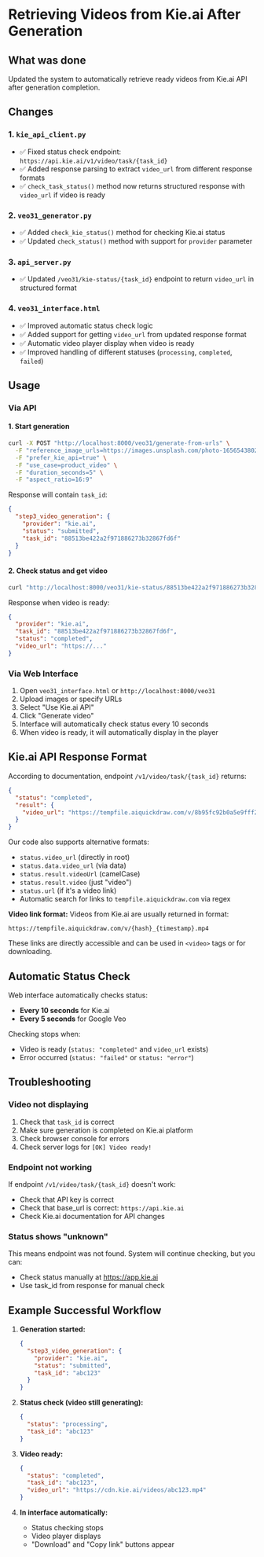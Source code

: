 # Retrieving Videos from Kie.ai After Generation

## What was done

Updated the system to automatically retrieve ready videos from Kie.ai API after generation completion.

## Changes

### 1. `kie_api_client.py`
- ✅ Fixed status check endpoint: `https://api.kie.ai/v1/video/task/{task_id}`
- ✅ Added response parsing to extract `video_url` from different response formats
- ✅ `check_task_status()` method now returns structured response with `video_url` if video is ready

### 2. `veo31_generator.py`
- ✅ Added `check_kie_status()` method for checking Kie.ai status
- ✅ Updated `check_status()` method with support for `provider` parameter

### 3. `api_server.py`
- ✅ Updated `/veo31/kie-status/{task_id}` endpoint to return `video_url` in structured format

### 4. `veo31_interface.html`
- ✅ Improved automatic status check logic
- ✅ Added support for getting `video_url` from updated response format
- ✅ Automatic video player display when video is ready
- ✅ Improved handling of different statuses (`processing`, `completed`, `failed`)

## Usage

### Via API

#### 1. Start generation
```bash
curl -X POST "http://localhost:8000/veo31/generate-from-urls" \
  -F "reference_image_urls=https://images.unsplash.com/photo-1656543802898-41c8c46683a7" \
  -F "prefer_kie_api=true" \
  -F "use_case=product_video" \
  -F "duration_seconds=5" \
  -F "aspect_ratio=16:9"
```

Response will contain `task_id`:
```json
{
  "step3_video_generation": {
    "provider": "kie.ai",
    "status": "submitted",
    "task_id": "88513be422a2f971886273b32867fd6f"
  }
}
```

#### 2. Check status and get video
```bash
curl "http://localhost:8000/veo31/kie-status/88513be422a2f971886273b32867fd6f"
```

Response when video is ready:
```json
{
  "provider": "kie.ai",
  "task_id": "88513be422a2f971886273b32867fd6f",
  "status": "completed",
  "video_url": "https://..."
}
```

### Via Web Interface

1. Open `veo31_interface.html` or `http://localhost:8000/veo31`
2. Upload images or specify URLs
3. Select "Use Kie.ai API"
4. Click "Generate video"
5. Interface will automatically check status every 10 seconds
6. When video is ready, it will automatically display in the player

## Kie.ai API Response Format

According to documentation, endpoint `/v1/video/task/{task_id}` returns:

```json
{
  "status": "completed",
  "result": {
    "video_url": "https://tempfile.aiquickdraw.com/v/8b95fc92b0a5e9fff2b13256dad8b135_1761820876.mp4"
  }
}
```

Our code also supports alternative formats:
- `status.video_url` (directly in root)
- `status.data.video_url` (via data)
- `status.result.videoUrl` (camelCase)
- `status.result.video` (just "video")
- `status.url` (if it's a video link)
- Automatic search for links to `tempfile.aiquickdraw.com` via regex

**Video link format:**
Videos from Kie.ai are usually returned in format:
```
https://tempfile.aiquickdraw.com/v/{hash}_{timestamp}.mp4
```

These links are directly accessible and can be used in `<video>` tags or for downloading.

## Automatic Status Check

Web interface automatically checks status:
- **Every 10 seconds** for Kie.ai
- **Every 5 seconds** for Google Veo

Checking stops when:
- Video is ready (`status: "completed"` and `video_url` exists)
- Error occurred (`status: "failed"` or `status: "error"`)

## Troubleshooting

### Video not displaying
1. Check that `task_id` is correct
2. Make sure generation is completed on Kie.ai platform
3. Check browser console for errors
4. Check server logs for `[OK] Video ready!`

### Endpoint not working
If endpoint `/v1/video/task/{task_id}` doesn't work:
- Check that API key is correct
- Check that base_url is correct: `https://api.kie.ai`
- Check Kie.ai documentation for API changes

### Status shows "unknown"
This means endpoint was not found. System will continue checking, but you can:
- Check status manually at https://app.kie.ai
- Use task_id from response for manual check

## Example Successful Workflow

1. **Generation started:**
   ```json
   {
     "step3_video_generation": {
       "provider": "kie.ai",
       "status": "submitted",
       "task_id": "abc123"
     }
   }
   ```

2. **Status check (video still generating):**
   ```json
   {
     "status": "processing",
     "task_id": "abc123"
   }
   ```

3. **Video ready:**
   ```json
   {
     "status": "completed",
     "task_id": "abc123",
     "video_url": "https://cdn.kie.ai/videos/abc123.mp4"
   }
   ```

4. **In interface automatically:**
   - Status checking stops
   - Video player displays
   - "Download" and "Copy link" buttons appear
